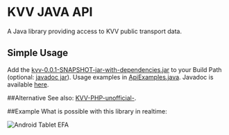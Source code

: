 # KVV JAVA API
A Java library providing access to KVV public transport data.

## Simple Usage
Add the <a href="https://github.com/MartinLoeper/KVV_JAVA_API/blob/master/kvv/target/kvv-0.0.1-SNAPSHOT-jar-with-dependencies.jar?raw=true">kvv-0.0.1-SNAPSHOT-jar-with-dependencies.jar</a>
to your Build Path (optional: <a href="https://github.com/MartinLoeper/KVV_JAVA_API/blob/master/kvv/target/kvv-0.0.1-SNAPSHOT-javadoc.jar?raw=true">javadoc jar</a>).
Usage examples in <a href="https://github.com/MartinLoeper/KVV_JAVA_API/blob/master/kvv/src/test/java/ApiExamples.java">ApiExamples.java</a>.
Javadoc is available <a href="http://martinloeper.github.io/KVV_JAVA_API/kvv/doc/">here</a>.

##Alternative
See also: <a href="https://github.com/MartinLoeper/KVV-PHP-unofficial-">KVV-PHP-unofficial-</a>.

##Example
What is possible with this library in realtime:


![Android Tablet EFA](https://pbs.twimg.com/media/CMDXb03WUAAGLL2.png:large)
